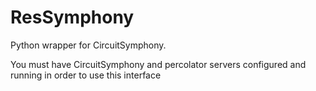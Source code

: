 # ResSymphony
Python wrapper for CircuitSymphony.

You must have CircuitSymphony and percolator servers configured and running in order to use this interface
